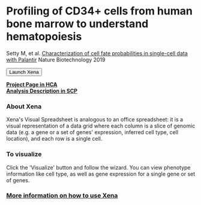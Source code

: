 # Profiling of CD34+ cells from human bone marrow to understand hematopoiesis

Setty M, et al. [Characterization of cell fate probabilities in single-cell data with Palantir](https://www.ncbi.nlm.nih.gov/pubmed/30899105) Nature Biotechnology 2019

<button class="cohortButton">Launch Xena</button>

**[Project Page in HCA](https://data.humancellatlas.org/explore/projects/091cf39b-01bc-42e5-9437-f419a66c8a45)**
<br>
**[Analysis Description in SCP](https://singlecell.broadinstitute.org/single_cell/study/SCP766/2020-mar-profiling-adult-bonemarrow-10x)**

### About Xena
Xena's Visual Spreadsheet is analogous to an office spreadsheet: it is a visual representation of a data grid where each column is a slice of genomic data (e.g. a gene or a set of genes' expression, inferred cell type, cell location), and each row is a single cell.



### To visualize
Click the 'Visualize' button and follow the wizard. You can view phenotype information like cell type, as well as gene expression for a single gene or set of genes.

### [More information on how to use Xena](https://singlecell.xenabrowser.net/datapages/?markdown=https://raw.githubusercontent.com/ucscXena/cohortMetaData/master/hub_singlecellnew.xenahubs.net/example1/info.mdown)

<br>
